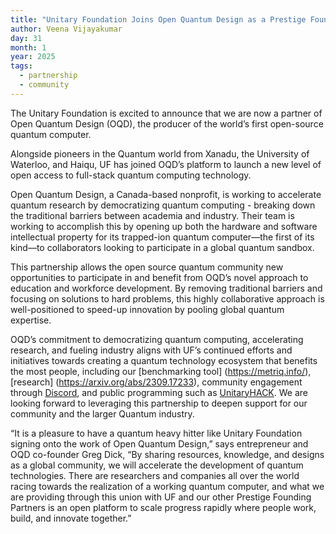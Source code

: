 ```yaml
---
title: "Unitary Foundation Joins Open Quantum Design as a Prestige Founding Partner"
author: Veena Vijayakumar
day: 31
month: 1
year: 2025
tags: 
  - partnership
  - community
---
```


The Unitary Foundation is excited to announce that we are now a partner of Open Quantum Design (OQD), the producer of the world’s first open-source quantum computer. 

Alongside pioneers in the Quantum world from Xanadu, the University of Waterloo, and Haiqu, UF has joined OQD’s platform to launch a new level of open access to full-stack quantum computing technology. 

Open Quantum Design, a Canada-based nonprofit, is working to accelerate quantum research by democratizing quantum computing - breaking down the traditional barriers between academia and industry. Their team is working to accomplish this by opening up both the hardware and software intellectual property for its trapped-ion quantum computer—the first of its kind—to collaborators looking to participate in a global quantum sandbox.

This partnership allows the open source quantum community new opportunities to participate in and benefit from OQD’s novel approach to education and workforce development. By removing traditional barriers and focusing on solutions to hard problems, this highly collaborative approach is well-positioned to speed-up innovation by pooling global quantum expertise.  

OQD’s commitment to democratizing quantum computing, accelerating research, and fueling industry aligns with UF’s continued efforts and initiatives towards creating a quantum technology ecosystem that benefits the most people, including our [benchmarking tool] (https://metriq.info/), [research] (https://arxiv.org/abs/2309.17233), community engagement through [Discord](https://discord.gg/2Y9z9xKKbr), and public programming such as [UnitaryHACK](https://unitaryhack.dev/). We are looking forward to leveraging this partnership to deepen support for our community and the larger Quantum industry. 

“It is a pleasure to have a quantum heavy hitter like Unitary Foundation signing onto the work of Open Quantum Design,” says entrepreneur and OQD co-founder Greg Dick, “By sharing resources, knowledge, and designs as a global community, we will accelerate the development of quantum technologies. There are researchers and companies all over the world racing towards the realization of a working quantum computer, and what we are providing through this union with UF and our other Prestige Founding Partners is an open platform to scale progress rapidly where people work, build, and innovate together.”

